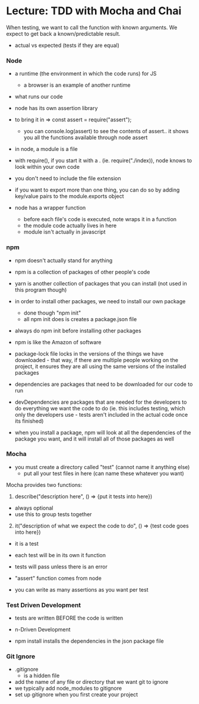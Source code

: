 # Lecture: TDD with Mocha and Chai

When testing, we want to call the function with known arguments. We expect to get back a known/predictable result.
  * actual vs expected (tests if they are equal)


### Node

  * a runtime (the environment in which the code runs) for JS
    * a browser is an example of another runtime
  * what runs our code

  * node has its own assertion library
  * to bring it in => const assert = require("assert");
    * you can console.log(assert) to see the contents of assert.. it shows you all the functions available through node assert

  * in node, a module is a file
  * with require(), if you start it with a . (ie. require("./index)), node knows to look within your own code
  * you don't need to include the file extension

  * if you want to export more than one thing, you can do so by adding key/value pairs to the module.exports object

  * node has a wrapper function
    * before each file's code is executed, note wraps it in a function
    * the module code actually lives in here
    * module isn't actually in javascript


### npm

* npm doesn't actually stand for anything
* npm is a collection of packages of other people's code
* yarn is another collection of packages that you can install (not used in this program though)
* in order to install other packages, we need to install our own package
  * done though "npm init"
  * all npm init does is creates a package.json file
* always do npm init before installing other packages
* npm is like the Amazon of software

* package-lock file locks in the versions of the things we have downloaded - that way, if there are multiple people working on the project, it ensures they are all using the same versions of the installed packages

* dependencies are packages that need to be downloaded for our code to run
* devDependencies are packages that are needed for the developers to do everything we want the code to do (ie. this includes testing, which only the developers use - tests aren't included in the actual code once its finished)
* when you install a package, npm will look at all the dependencies of the package you want, and it will install all of those packages as well

### Mocha

* you must create a directory called "test" (cannot name it anything else)
  * put all your test files in here (can name these whatever you want)

Mocha provides two functions:

1. describe("description here", () => {put it tests into here}) 
  * always optional
  * use this to group tests together
2. it("description of what we expect the code to do", () => {test code goes into here})
  * it is a test
  * each test will be in its own it function

* tests will pass unless there is an error

* "assert" function comes from node
* you can write as many assertions as you want per test


### Test Driven Development

* tests are written BEFORE the code is written
* n-Driven Development

* npm install installs the dependencies in the json package file

### Git Ignore

* .gitignore
  * is a hidden file
* add the name of any file or directory that we want git to ignore
* we typically add node_modules to gitignore
* set up gitignore when you first create your project